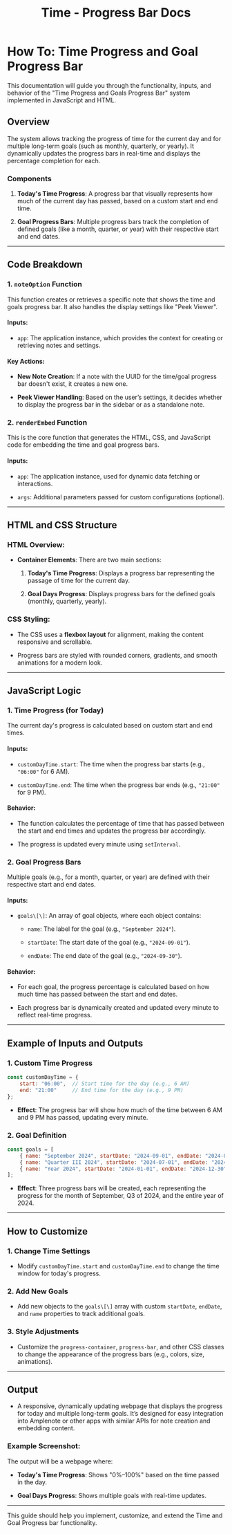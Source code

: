 ﻿---
title: Time - Progress Bar Docs
uuid: ffc8dd2e-6b9c-11ef-a330-22d98565c2c0
version: 8
created: '2024-09-05T21:09:11+05:30'
tags:
  - '-2-literature'
  - '-9-permanent'
  - '-t/amplenote/mine'
---

# How To: Time Progress and Goal Progress Bar

This documentation will guide you through the functionality, inputs, and behavior of the "Time Progress and Goals Progress Bar" system implemented in JavaScript and HTML.

## Overview

The system allows tracking the progress of time for the current day and for multiple long-term goals (such as monthly, quarterly, or yearly). It dynamically updates the progress bars in real-time and displays the percentage completion for each.

### Components

1. **Today's Time Progress**: A progress bar that visually represents how much of the current day has passed, based on a custom start and end time.

1. **Goal Progress Bars**: Multiple progress bars track the completion of defined goals (like a month, quarter, or year) with their respective start and end dates.

---

## Code Breakdown

### 1. `noteOption` Function

This function creates or retrieves a specific note that shows the time and goals progress bar. It also handles the display settings like "Peek Viewer".

#### **Inputs:**

- `app`: The application instance, which provides the context for creating or retrieving notes and settings.

#### **Key Actions:**

- **New Note Creation**: If a note with the UUID for the time/goal progress bar doesn't exist, it creates a new one.

- **Peek Viewer Handling**: Based on the user’s settings, it decides whether to display the progress bar in the sidebar or as a standalone note.

### 2. `renderEmbed` Function

This is the core function that generates the HTML, CSS, and JavaScript code for embedding the time and goal progress bars.

#### **Inputs:**

- `app`: The application instance, used for dynamic data fetching or interactions.

- `args`: Additional parameters passed for custom configurations (optional).

---

## HTML and CSS Structure

### **HTML Overview:**

- **Container Elements**: There are two main sections:

    1. **Today's Time Progress**: Displays a progress bar representing the passage of time for the current day.

    1. **Goal Days Progress**: Displays progress bars for the defined goals (monthly, quarterly, yearly).

### **CSS Styling:**

- The CSS uses a **flexbox layout** for alignment, making the content responsive and scrollable.

- Progress bars are styled with rounded corners, gradients, and smooth animations for a modern look.

---

## JavaScript Logic

### 1. **Time Progress (for Today)**

The current day's progress is calculated based on custom start and end times.

#### **Inputs:**

- `customDayTime.start`: The time when the progress bar starts (e.g., `"06:00"` for 6 AM).

- `customDayTime.end`: The time when the progress bar ends (e.g., `"21:00"` for 9 PM).

#### **Behavior:**

- The function calculates the percentage of time that has passed between the start and end times and updates the progress bar accordingly.

- The progress is updated every minute using `setInterval`.

### 2. **Goal Progress Bars**

Multiple goals (e.g., for a month, quarter, or year) are defined with their respective start and end dates.

#### **Inputs:**

- `goals\[\]`: An array of goal objects, where each object contains:

    - `name`: The label for the goal (e.g., `"September 2024"`).

    - `startDate`: The start date of the goal (e.g., `"2024-09-01"`).

    - `endDate`: The end date of the goal (e.g., `"2024-09-30"`).

#### **Behavior:**

- For each goal, the progress percentage is calculated based on how much time has passed between the start and end dates.

- Each progress bar is dynamically created and updated every minute to reflect real-time progress.

---

## Example of Inputs and Outputs

### 1. **Custom Time Progress**

```javascript
const customDayTime = {
    start: "06:00",  // Start time for the day (e.g., 6 AM)
    end: "21:00"     // End time for the day (e.g., 9 PM)
};
```

- **Effect**: The progress bar will show how much of the time between 6 AM and 9 PM has passed, updating every minute.

### 2. **Goal Definition**

```javascript
const goals = [
    { name: "September 2024", startDate: "2024-09-01", endDate: "2024-09-30" },
    { name: "Quarter III 2024", startDate: "2024-07-01", endDate: "2024-09-30" },
    { name: "Year 2024", startDate: "2024-01-01", endDate: "2024-12-30" }
];
```

- **Effect**: Three progress bars will be created, each representing the progress for the month of September, Q3 of 2024, and the entire year of 2024.

---

## How to Customize

### 1. **Change Time Settings**

- Modify `customDayTime.start` and `customDayTime.end` to change the time window for today's progress.

### 2. **Add New Goals**

- Add new objects to the `goals\[\]` array with custom `startDate`, `endDate`, and `name` properties to track additional goals.

### 3. **Style Adjustments**

- Customize the `progress-container`, `progress-bar`, and other CSS classes to change the appearance of the progress bars (e.g., colors, size, animations).

---

## Output

- A responsive, dynamically updating webpage that displays the progress for today and multiple long-term goals. It’s designed for easy integration into Amplenote or other apps with similar APIs for note creation and embedding content.

### Example Screenshot:

The output will be a webpage where:

- **Today's Time Progress**: Shows "0%–100%" based on the time passed in the day.

- **Goal Days Progress**: Shows multiple goals with real-time updates.

---

This guide should help you implement, customize, and extend the Time and Goal Progress bar functionality​.